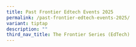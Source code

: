 ```yaml
---
title: Past Frontier Edtech Events 2025
permalink: /past-frontier-edtech-events-2025/
variant: tiptap
description: ""
third_nav_title: The Frontier Series (EdTech)
---
```

<p></p>